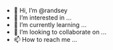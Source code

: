 - 👋 Hi, I’m @randsey
- 👀 I’m interested in ...
- 🌱 I’m currently learning ...
- 💞️ I’m looking to collaborate on ...
- 📫 How to reach me ...

<!---
randsey/randsey is a ✨ special ✨ repository because its `README.md` (this file) appears on your GitHub profile.
You can click the Preview link to take a look at your changes.
--->
